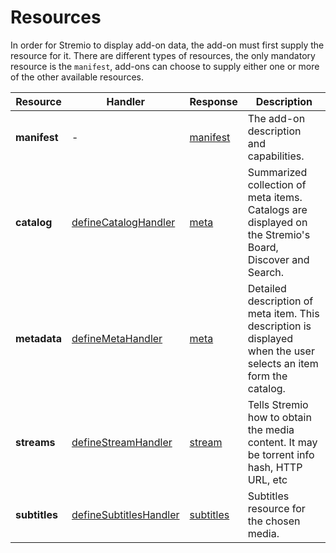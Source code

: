 # Resources

In order for Stremio to display add-on data, the add-on must first supply the resource for it. There are different types of resources, the only mandatory resource is the `manifest`, add-ons can choose to supply either one or more of the other available resources.


| **Resource**  | **Handler** | **Response** | **Description** |
| ------------- | ------------- | ------------- | ------------- |
| **manifest** | - | [manifest](./api/responses/manifest.md) | The add-on description and capabilities. |
| **catalog** | [defineCatalogHandler](./api/requests/defineCatalogHandler.md) | [meta](./api/responses/meta.md) | Summarized collection of meta items. Catalogs are displayed on the Stremio's Board, Discover and Search. |
| **metadata** | [defineMetaHandler](./api/requests/defineMetaHandler.md) | [meta](./api/responses/meta.md) | Detailed description of meta item. This description is displayed when the user selects an item form the catalog. |
| **streams** | [defineStreamHandler](./api/requests/defineStreamHandler.md) | [stream](./api/responses/stream.md) | Tells Stremio how to obtain the media content. It may be torrent info hash, HTTP URL, etc |
| **subtitles** | [defineSubtitlesHandler](./api/requests/defineSubtitlesHandler.md) | [subtitles](./api/responses/subtitles.md) | Subtitles resource for the chosen media. |
